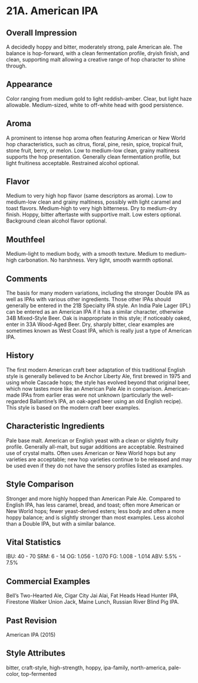 # 21A. American IPA

## Overall Impression

A decidedly hoppy and bitter, moderately strong, pale American ale. The balance is hop-forward, with a clean fermentation profile, dryish finish, and clean, supporting malt allowing a creative range of hop character to shine through.

## Appearance

Color ranging from medium gold to light reddish-amber. Clear, but light haze allowable. Medium-sized, white to off-white head with good persistence.

## Aroma

A prominent to intense hop aroma often featuring American or New World hop characteristics, such as citrus, floral, pine, resin, spice, tropical fruit, stone fruit, berry, or melon. Low to medium-low clean, grainy maltiness supports the hop presentation. Generally clean fermentation profile, but light fruitiness acceptable. Restrained alcohol optional.

## Flavor

Medium to very high hop flavor (same descriptors as aroma). Low to medium-low clean and grainy maltiness, possibly with light caramel and toast flavors. Medium-high to very high bitterness. Dry to medium-dry finish. Hoppy, bitter aftertaste with supportive malt. Low esters optional. Background clean alcohol flavor optional.

## Mouthfeel

Medium-light to medium body, with a smooth texture. Medium to medium-high carbonation. No harshness. Very light, smooth warmth optional.

## Comments

The basis for many modern variations, including the stronger Double IPA as well as IPAs with various other ingredients. Those other IPAs should generally be entered in the 21B Specialty IPA style. An India Pale Lager (IPL) can be entered as an American IPA if it has a similar character, otherwise 34B Mixed-Style Beer. Oak is inappropriate in this style; if noticeably oaked, enter in 33A Wood-Aged Beer. Dry, sharply bitter, clear examples are sometimes known as West Coast IPA, which is really just a type of American IPA.

## History

The first modern American craft beer adaptation of this traditional English style is generally believed to be Anchor Liberty Ale, first brewed in 1975 and using whole Cascade hops; the style has evolved beyond that original beer, which now tastes more like an American Pale Ale in comparison. American-made IPAs from earlier eras were not unknown (particularly the well-regarded Ballantine’s IPA, an oak-aged beer using an old English recipe). This style is based on the modern craft beer examples.

## Characteristic Ingredients

Pale base malt. American or English yeast with a clean or slightly fruity profile. Generally all-malt, but sugar additions are acceptable. Restrained use of crystal malts. Often uses American or New World hops but any varieties are acceptable; new hop varieties continue to be released and may be used even if they do not have the sensory profiles listed as examples.

## Style Comparison

Stronger and more highly hopped than American Pale Ale. Compared to English IPA, has less caramel, bread, and toast; often more American or New World hops; fewer yeast-derived esters; less body and often a more hoppy balance; and is slightly stronger than most examples. Less alcohol than a Double IPA, but with a similar balance.

## Vital Statistics

IBU: 40 - 70
SRM: 6 - 14
OG: 1.056 - 1.070
FG: 1.008 - 1.014
ABV: 5.5% - 7.5%

## Commercial Examples

Bell’s Two-Hearted Ale, Cigar City Jai Alai, Fat Heads Head Hunter IPA, Firestone Walker Union Jack, Maine Lunch, Russian River Blind Pig IPA.

## Past Revision

American IPA (2015)

## Style Attributes

bitter, craft-style, high-strength, hoppy, ipa-family, north-america, pale-color, top-fermented